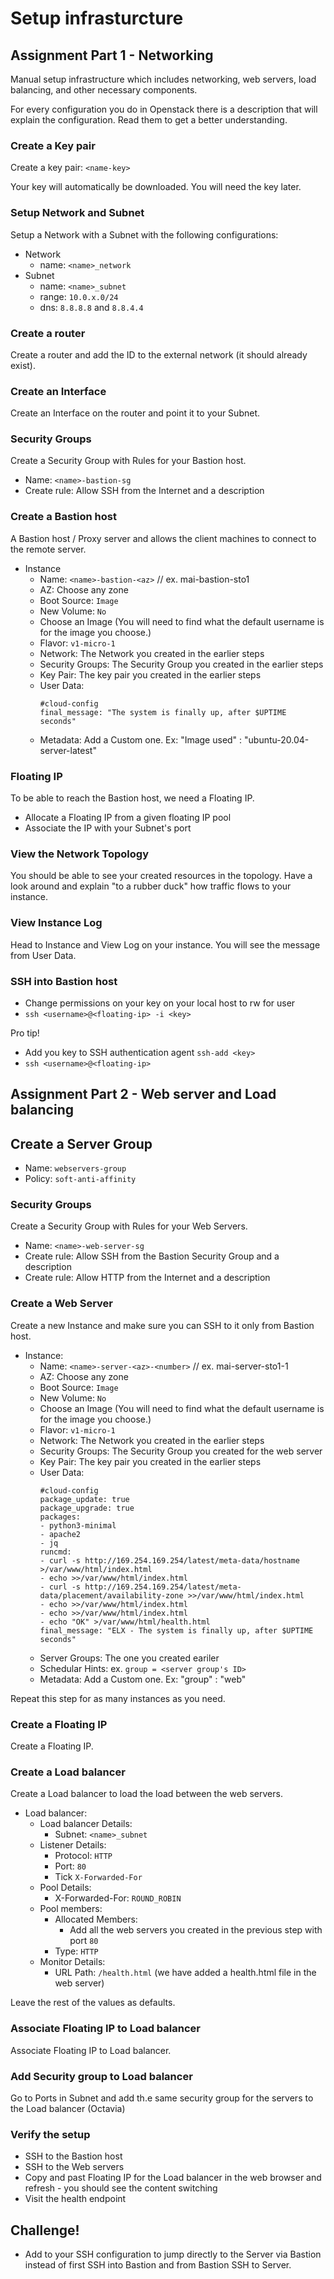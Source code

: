 # Setup infrasturcture

## Assignment Part 1 - Networking

Manual setup infrastructure which includes networking, web servers, load balancing, and other necessary components.

For every configuration you do in Openstack there is a description that will explain the configuration. Read them to get a better understanding.

### Create a Key pair

Create a key pair: `<name-key>`

Your key will automatically be downloaded. You will need the key later.

### Setup Network and Subnet

Setup a Network with a Subnet with the following configurations:

- Network
    - name: `<name>_network`
- Subnet
    - name: `<name>_subnet`
    - range: `10.0.x.0/24`
    - dns: `8.8.8.8` and `8.8.4.4`

### Create a router

Create a router and add the ID to the external network (it should already exist).

### Create an Interface 

Create an Interface on the router and point it to your Subnet.

### Security Groups

Create a Security Group with Rules for your Bastion host.

- Name: `<name>-bastion-sg`
- Create rule: Allow SSH from the Internet and a description

### Create a Bastion host

A Bastion host / Proxy server and allows the client machines to connect to the remote server.

- Instance
    - Name: `<name>-bastion-<az>` // ex. mai-bastion-sto1
    - AZ: Choose any zone
    - Boot Source: `Image`
    - New Volume: `No`
    - Choose an Image (You will need to find what the default username is for the image you choose.)
    - Flavor: `v1-micro-1`
    - Network: The Network you created in the earlier steps
    - Security Groups: The Security Group you created in the earlier steps
    - Key Pair: The key pair you created in the earlier steps
    - User Data: 
        ```
        #cloud-config
        final_message: "The system is finally up, after $UPTIME seconds"
        ```
    - Metadata: Add a Custom one. Ex: "Image used" : "ubuntu-20.04-server-latest"


### Floating IP

To be able to reach the Bastion host, we need a Floating IP.

- Allocate a Floating IP from a given floating IP pool
- Associate the IP with your Subnet's port

### View the Network Topology

You should be able to see your created resources in the topology. Have a look around and explain "to a rubber duck" how traffic flows to your instance.

### View Instance Log

Head to Instance and View Log on your instance. You will see the message from User Data.

### SSH into Bastion host

- Change permissions on your key on your local host to rw for user
- `ssh <username>@<floating-ip> -i <key>`

Pro tip!
- Add you key to SSH authentication agent `ssh-add <key>`
- `ssh <username>@<floating-ip>`

## Assignment Part 2 -  Web server and Load balancing

## Create a Server Group

- Name: `webservers-group`
- Policy: `soft-anti-affinity`

### Security Groups

Create a Security Group with Rules for your Web Servers.

- Name: `<name>-web-server-sg`
- Create rule: Allow SSH from the Bastion Security Group and a description
- Create rule: Allow HTTP from the Internet and a description

### Create a Web Server

Create a new Instance and make sure you can SSH to it only from Bastion host.

- Instance:
    - Name: `<name>-server-<az>-<number>` // ex. mai-server-sto1-1
    - AZ: Choose any zone
    - Boot Source: `Image`
    - New Volume: `No`
    - Choose an Image (You will need to find what the default username is for the image you choose.)
    - Flavor: `v1-micro-1`
    - Network: The Network you created in the earlier steps
    - Security Groups: The Security Group you created for the web server
    - Key Pair: The key pair you created in the earlier steps
    - User Data: 
        ```
        #cloud-config
        package_update: true
        package_upgrade: true
        packages:
        - python3-minimal
        - apache2
        - jq
        runcmd:
        - curl -s http://169.254.169.254/latest/meta-data/hostname >/var/www/html/index.html
        - echo >>/var/www/html/index.html 
        - curl -s http://169.254.169.254/latest/meta-data/placement/availability-zone >>/var/www/html/index.html
        - echo >>/var/www/html/index.html 
        - echo >>/var/www/html/index.html
        - echo "OK" >/var/www/html/health.html
        final_message: "ELX - The system is finally up, after $UPTIME seconds"
        ```
    - Server Groups: The one you created eariler
    - Schedular Hints: ex. `group = <server group's ID>`
    - Metadata: Add a Custom one. Ex: "group" : "web"

Repeat this step for as many instances as you need.

### Create a Floating IP

Create a Floating IP.

### Create a Load balancer

Create a Load balancer to load the load between the web servers.

- Load balancer:
    - Load balancer Details:
        - Subnet: `<name>_subnet`
    - Listener Details:
        - Protocol: `HTTP`
        - Port: `80`
        - Tick `X-Forwarded-For`
    - Pool Details:
        - X-Forwarded-For: `ROUND_ROBIN`
    - Pool members:
        - Allocated Members: 
            - Add all the web servers you created in the previous step with port `80`
        - Type: `HTTP`
    - Monitor Details:
        - URL Path: `/health.html` (we have added a health.html file in the web server)

Leave the rest of the values as defaults.

### Associate Floating IP to Load balancer

Associate Floating IP to Load balancer.

### Add Security group to Load balancer

Go to Ports in Subnet and add th.e same security group for the servers to the Load balancer (Octavia)

### Verify the setup

- SSH to the Bastion host
- SSH to the Web servers
- Copy and past Floating IP for the Load balancer in the web browser and refresh - you should see the content switching
- Visit the health endpoint

## Challenge!

- Add to your SSH configuration to jump directly to the Server via Bastion instead of first SSH into Bastion and from Bastion SSH to Server.
